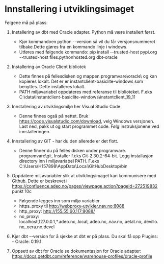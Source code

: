 # Innstallering i utviklingsimaget


Følgene må på plass:

1. Installering av dbt med Oracle adapter. Python må være installert først.
   - Kjør kommandoen python --version så vil du får versjonsnummeret tilbake.Dette gjøres fra en kommando linje i windows.
   - Utføres med følgende kommando: pip install --trusted-host pypi.org --trusted-host  files.pythonhosted.org dbt-oracle
2. Installering av Oracle Client bibliotek
   - Dette finnes på fellesdisken og mappen programvare\oracle\ og kan kopieres lokalt. Det er er instantclient-basiclite-windows som benyttes. Dette installeres lokalt.
   - PATH miljøvariabel oppdateres med referanse til biblioteket. F.eks C:\data\instantclient-basiclite-windows\instantclient_19_11
3. Innstallering av utviklingsmiljø her Visual Studio Code
   - Denne finnes også på nettet. Bruk https://code.visualstudio.com/download, velg Windows versjonen. Last ned, pakk ut og start programmet code. Følg instruksjonene ved innstalleringen.
4. Innstallering av GIT - har du den allerede er det flott.
   - Denne finner du på felles disken under programvare. programvare\git\. Installer f.eks Git-2.30.2-64-bit. Legg installasjon directory inn i miljøvariabel  PATH. F.eks C:\Users\H157898\AppData\Local\GitHubDesktop\bin
 
5. Oppdatere miljøvariabler slik at utviklingsimaget kan kommunisere med Github. Dette er beskrevet i https://confluence.adeo.no/pages/viewpage.action?pageId=272519832 punkt 10c 
   - Følgende legges inn som miljø variabler 
   - https_proxy til http://webproxy-utvikler.nav.no:8088
   - http_proxy: http://155.55.60.117:8088/
   - no_proxy: localhost,127.0.0.1,*.adeo.no,.local,.adeo.no,.nav.no,.aetat.no,.devillo.no,.oera.no,devel

6. Kjør dbt --version for å sjekke at dbt er på plass. Du skal få opp Plugins: - Oracle: 0.19.1
7. Oppsett av dbt for Oracle se dokumentasjon for Oracle adapter: https://docs.getdbt.com/reference/warehouse-profiles/oracle-profile
  





 
